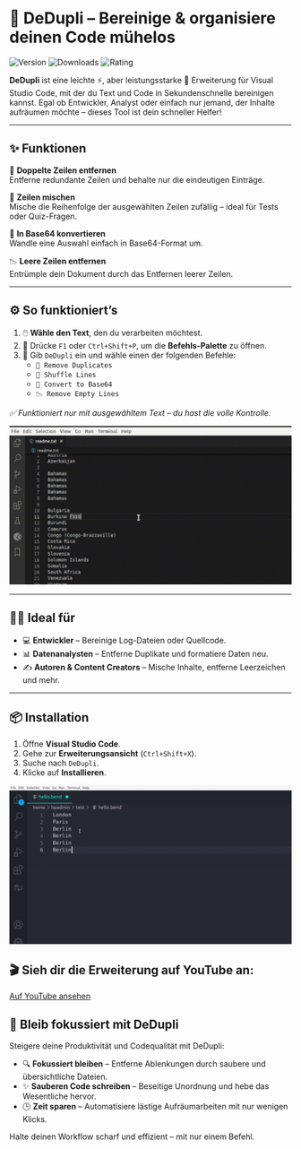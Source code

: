 # 🧹 DeDupli – Bereinige & organisiere deinen Code mühelos

![Version](https://badgen.net/badge/version/3.5.6/blue)
![Downloads](https://badgen.net/badge/downloads/4.5k/blue)
![Rating](https://badgen.net/badge/rating/⭐⭐⭐⭐☆/blue)

**DeDupli** ist eine leichte ⚡, aber leistungsstarke 💪 Erweiterung für Visual Studio Code, mit der du Text und Code in Sekundenschnelle bereinigen kannst. Egal ob Entwickler, Analyst oder einfach nur jemand, der Inhalte aufräumen möchte – dieses Tool ist dein schneller Helfer!

---

## ✨ Funktionen

🧽 **Doppelte Zeilen entfernen**  
Entferne redundante Zeilen und behalte nur die eindeutigen Einträge.

🔀 **Zeilen mischen**  
Mische die Reihenfolge der ausgewählten Zeilen zufällig – ideal für Tests oder Quiz-Fragen.

🧾 **In Base64 konvertieren**  
Wandle eine Auswahl einfach in Base64-Format um.

📉 **Leere Zeilen entfernen**  
Entrümple dein Dokument durch das Entfernen leerer Zeilen.

---

## ⚙️ So funktioniert’s

1. 🖱️ **Wähle den Text**, den du verarbeiten möchtest.
2. 🎯 Drücke `F1` oder `Ctrl+Shift+P`, um die **Befehls-Palette** zu öffnen.
3. 💼 Gib `DeDupli` ein und wähle einen der folgenden Befehle:
   - `🧽 Remove Duplicates`
   - `🔀 Shuffle Lines`
   - `🧾 Convert to Base64`
   - `📉 Remove Empty Lines`

*✅ Funktioniert nur mit ausgewähltem Text – du hast die volle Kontrolle.*

[![Vscode extension](/translations/demo.gif 'Vscode Erweiterung Demo')](https://learnwithyan.com)

---

## 👨‍💻 Ideal für

- 💻 **Entwickler** – Bereinige Log-Dateien oder Quellcode.
- 📊 **Datenanalysten** – Entferne Duplikate und formatiere Daten neu.
- ✍️ **Autoren & Content Creators** – Mische Inhalte, entferne Leerzeichen und mehr.

---

## 📦 Installation

1. Öffne **Visual Studio Code**.
2. Gehe zur **Erweiterungsansicht** (`Ctrl+Shift+X`).
3. Suche nach `DeDupli`.
4. Klicke auf **Installieren**.

[![Vscode extension](/translations/demo2.gif 'Vscode Erweiterung Demo')](https://learnwithyan.com)

## 🎬 Sieh dir die Erweiterung auf YouTube an:

[Auf YouTube ansehen](https://www.youtube.com/watch?v=f9PHCYbTWbc)

## 🧠 Bleib fokussiert mit DeDupli

Steigere deine Produktivität und Codequalität mit DeDupli:

- 🔍 **Fokussiert bleiben** – Entferne Ablenkungen durch saubere und übersichtliche Dateien.
- ✨ **Sauberen Code schreiben** – Beseitige Unordnung und hebe das Wesentliche hervor.
- 🕒 **Zeit sparen** – Automatisiere lästige Aufräumarbeiten mit nur wenigen Klicks.

Halte deinen Workflow scharf und effizient – mit nur einem Befehl.
